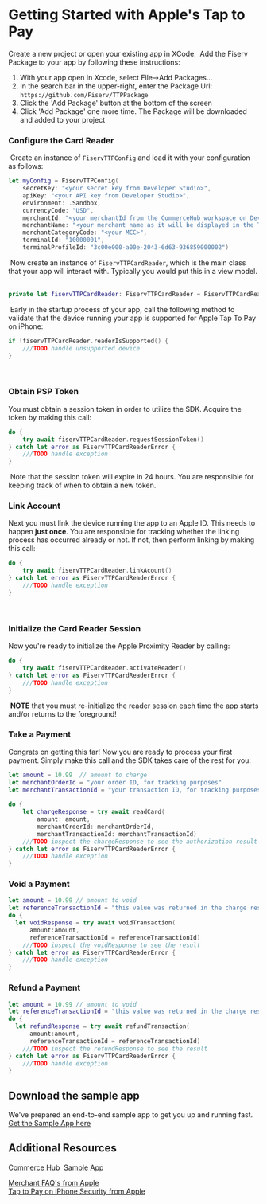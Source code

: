 # Getting Started with Apple's Tap to Pay
Create a new project or open your existing app in XCode.
​
Add the Fiserv Package to your app by following these instructions:
1. With your app open in Xcode, select File->Add Packages...
2. In the search bar in the upper-right, enter the Package Url: `https://github.com/Fiserv/TTPPackage`
3. Click the 'Add Package' button at the bottom of the screen
4. Click 'Add Package' one more time.  The Package will be downloaded and added to your project
​
### Configure the Card Reader 
​
Create an instance of `FiservTTPConfig` and load it with your configuration as follows:
​
```Swift
let myConfig = FiservTTPConfig(
    secretKey: "<your secret key from Developer Studio>",
    apiKey: "<your API key from Developer Studio>",
    environment: .Sandbox,
    currencyCode: "USD",
    merchantId: "<your merchantId from the CommerceHub workspace on Developer Studio>",
    merchantName: "<your merchant name as it will be displayed in the Tap to Pay payment sheet>",
    merchantCategoryCode: "<your MCC>",
    terminalId: "10000001",
    terminalProfileId: "3c00e000-a00e-2043-6d63-936859000002")
```
​
Now create an instance of `FiservTTPCardReader`, which is the main class that your app will interact with.  Typically you would put this in a view model.
​
```Swift
private let fiservTTPCardReader: FiservTTPCardReader = FiservTTPCardReader(configuration: myConfig)
```
​
Early in the startup process of your app, call the following method to validate that the device running your app is supported for Apple Tap To Pay on iPhone:
​
```Swift
if !fiservTTPCardReader.readerIsSupported() {
    ///TODO handle unsupported device
}
```
​
### Obtain PSP Token
You must obtain a session token in order to utilize the SDK.  Acquire the token by making this call:
​
```Swift
do {
    try await fiservTTPCardReader.requestSessionToken()
} catch let error as FiservTTPCardReaderError {
    ///TODO handle exception
}
```
​
Note that the session token will expire in 24 hours.  You are responsible for keeping track of when to obtain a new token.
​
### Link Account
Next you must link the device running the app to an Apple ID. This needs to happen **just once**.  You are responsible for tracking whether the linking process has occurred already or not.  If not, then perform linking by making this call:
​
```Swift
do {
    try await fiservTTPCardReader.linkAcount()
} catch let error as FiservTTPCardReaderError {
    ///TODO handle exception
}
```
​
### Initialize the Card Reader Session
Now you're ready to initialize the Apple Proximity Reader by calling:
​
```Swift
do {
    try await fiservTTPCardReader.activateReader()
} catch let error as FiservTTPCardReaderError {
    ///TODO handle exception
}
```
​
**NOTE** that you must re-initialize the reader session each time the app starts and/or returns to the foreground!
​
### Take a Payment
Congrats on getting this far!  Now you are ready to process your first payment.  Simply make this call and the SDK takes care of the rest for you:
​
```Swift
let amount = 10.99  // amount to charge
let merchantOrderId = "your order ID, for tracking purposes"
let merchantTransactionId = "your transaction ID, for tracking purposes"
​
do {
    let chargeResponse = try await readCard(
        amount: amount, 
        merchantOrderId: merchantOrderId, 
        merchantTransactionId: merchantTransactionId)
    ///TODO inspect the chargeResponse to see the authorization result
} catch let error as FiservTTPCardReaderError {
    ///TODO handle exception
}
```
### Void a Payment

```Swift
let amount = 10.99 // amount to void
let referenceTransactionId = "this value was returned in the charge response"
do {
  let voidResponse = try await voidTransaction(
      amount:amount,
      referenceTransactionId = referenceTransactionId)
    ///TODO inspect the voidResponse to see the result   
} catch let error as FiservTTPCardReaderError {
    ///TODO handle exception
}
```
### Refund a Payment

```Swift
let amount = 10.99 // amount to void
let referenceTransactionId = "this value was returned in the charge response"
do {
  let refundResponse = try await refundTransaction(
      amount:amount,
      referenceTransactionId = referenceTransactionId)
    ///TODO inspect the refundResponse to see the result   
} catch let error as FiservTTPCardReaderError {
    ///TODO handle exception
}
```

## Download the sample app
We've prepared an end-to-end sample app to get you up and running fast. [Get the Sample App here](https://github.com/Fiserv/TTPSampleApp)
​
## Additional Resources

[Commerce Hub](https://developer.fiserv.com/product/CommerceHub/docs/?path=docs/Resources/Master-Data/Reference-Transaction-Details.md)
​
[Sample App](https://github.com/Fiserv/TTPSampleApp)  

​[Merchant FAQ's from Apple](https://register.apple.com/tap-to-pay-on-iphone/faq)​  
​
​[Tap to Pay on iPhone Security from Apple](https://support.apple.com/guide/security/tap-to-pay-on-iphone-sec72cb155f4/web)
